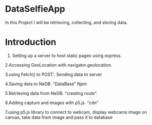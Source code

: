 # DataSelfieApp
In this Project I will be retrieving, collecting, and storing data.

# Introduction

1. Setting up a server to host static pages using express.

2.Accessing GeoLocation with navigator.geolocation.

3.using Fetch() to POST'. Sending data to server

4.Saving data to NeDB. "DataBase" Npm 

5.Retrieving data from NeDB. "creating route".

6.Adding capture and images with p5.js. "cdn"

7.using  p5.js library to connect to webcam, display webcams image on canvas, take data from image and pass it to database



